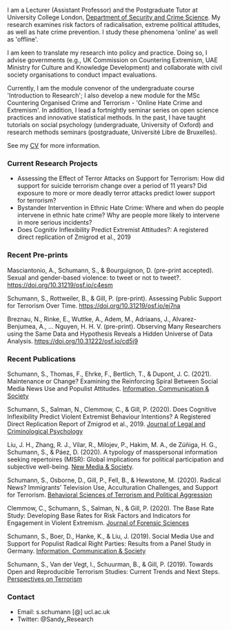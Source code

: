 I am a Lecturer (Assistant Professor) and the Postgraduate Tutor at University College London, [Department of Security and Crime Science](http://www.ucl.ac.uk/jill-dando-institute). My research examines risk factors of radicalisation, extreme political attitudes, as well as hate crime prevention. I study these phenomena 'online' as well as 'offline'. 

I am keen to translate my research into policy and practice. Doing so, I advise governments (e.g., UK Commission on Countering Extremism, UAE Ministry for Culture and Knowledge Development) and collaborate with civil society organisations to conduct impact evaluations.

Currently, I am the module convenor of the undergraduate course 'Introduction to Research'; I also develop a new module for the MSc Countering Organised Crime and Terrorism - 'Online Hate Crime and Extremism'. In addition, I lead a fortnightly seminar series on open science practices and innovative statistical methods. In the past, I have taught tutorials on social psychology (undergraduate, University of Oxford) and research methods seminars (postgraduate, Université Libre de Bruxelles).

See my [CV]() for more information.




### Current Research Projects

* Assessing the Effect of Terror Attacks on Support for Terrorism: How did support for suicide terrorism change over a period of 11 years? Did exposure to more or more deadly terror attacks predict lower support for terrorism?
* Bystander Intervention in Ethnic Hate Crime: Where and when do people intervene in ethnic hate crime? Why are people more likely to intervene in more serious incidents? 
* Does Cognitiv Inflexibility Predict Extremist Attitudes?: A registered direct replication of Zmigrod et al., 2019 


### Recent Pre-prints

Masciantonio, A., Schumann, S., & Bourguignon, D. (pre-print accepted). Sexual and gender-based violence: to tweet or not to tweet?. https://doi.org/10.31219/osf.io/c4esm

Schumann, S., Rottweiler, B., & Gill, P. (pre-print). Assessing Public Support for Terrorism Over Time. https://doi.org/10.31219/osf.io/ej7na

Breznau, N., Rinke, E., Wuttke, A., Adem, M., Adriaans, J., Alvarez-Benjumea, A., … Nguyen, H. H. V. (pre-print). Observing Many Researchers using the Same Data and Hypothesis Reveals a Hidden Universe of Data Analysis. https://doi.org/10.31222/osf.io/cd5j9

### Recent Publications

Schumann, S., Thomas, F., Ehrke, F., Bertlich, T., & Dupont, J. C. (2021). Maintenance or Change? Examining the Reinforcing Spiral Between Social Media News Use and Populist Attitudes. [Information, Communication & Society](https://doi.org/10.31219/osf.io/b2yt9)

Schumann, S., Salman, N., Clemmow, C., & Gill, P. (2020). Does Cognitive Inflexibility Predict Violent Extremist Behaviour Intentions? A Registered Direct Replication Report of Zmigrod et al., 2019. [Journal of Legal and Criminological Psychology](https://bpspsychub.onlinelibrary.wiley.com/doi/abs/10.1111/lcrp.12186)

Liu, J. H., Zhang, R. J., Vilar, R., Milojev, P., Hakim, M. A., de Zúñiga, H. G., Schumann, S., & Páez, D. (2020). A typology of masspersonal information seeking repertoires (MISR): Global implications for political participation and subjective well-being. [New Media & Society](https://journals.sagepub.com/doi/full/10.1177/1461444820932556).

Schumann, S., Osborne, D., Gill, P., Fell, B., & Hewstone, M. (2020). Radical News? Immigrants’ Television Use, Acculturation Challenges, and Support for Terrorism. [Behavioral Sciences of Terrorism and Political Aggression](https://www.tandfonline.com/doi/full/10.1080/19434472.2020.1779782)

Clemmow, C., Schumann, S., Salman, N., & Gill, P. (2020). The Base Rate Study: Developing Base Rates for Risk Factors and Indicators for Engagement in Violent Extremism. [Journal of Forensic Sciences](https://onlinelibrary.wiley.com/doi/full/10.1111/1556-4029.14282)

Schumann, S., Boer, D., Hanke, K., & Liu, J. (2019). Social Media Use and Support for Populist Radical Right Parties: Results from a Panel Study in Germany. [Information, Communication & Society](https://www.tandfonline.com/doi/full/10.1080/1369118X.2019.1668455#.XZnMYuuxMSw.twitter)

Schumann, S., Van der Vegt, I., Schuurman, B., & Gill, P. (2019). Towards Open and Reproducible Terrorism Studies: Current Trends and Next Steps. [Perspectives on Terrorism](https://www.universiteitleiden.nl/binaries/content/assets/customsites/perspectives-on-terrorism/2019/issue-5/4--schumann-et-al..pdf)


### Contact
* Email: s.schumann [@] ucl.ac.uk
* Twitter: @Sandy_Research
